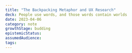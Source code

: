 ```yaml
---
title: "The Backpacking Metaphor and UX Research"
deck: People use words, and those words contain worlds
date: 2023-04-06
category: note
growthStage: budding
epistemicStatus: 
assumedAudience: 
tags: 
---
```


